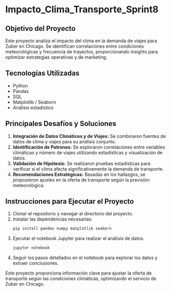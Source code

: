 # Impacto_Clima_Transporte_Sprint8

## Objetivo del Proyecto
Este proyecto analiza el impacto del clima en la demanda de viajes para Zuber en Chicago. Se identifican correlaciones entre condiciones meteorológicas y frecuencia de trayectos, proporcionando insights para optimizar estrategias operativas y de marketing.

## Tecnologías Utilizadas
- Python
- Pandas
- SQL
- Matplotlib / Seaborn
- Análisis estadístico

## Principales Desafíos y Soluciones
1. **Integración de Datos Climáticos y de Viajes:** Se combinaron fuentes de datos de clima y viajes para su análisis conjunto.
2. **Identificación de Patrones:** Se exploraron correlaciones entre variables climáticas y número de viajes utilizando estadísticas y visualización de datos.
3. **Validación de Hipótesis:** Se realizaron pruebas estadísticas para verificar si el clima afecta significativamente la demanda de transporte.
4. **Recomendaciones Estratégicas:** Basadas en los hallazgos, se propusieron ajustes en la oferta de transporte según la previsión meteorológica.

## Instrucciones para Ejecutar el Proyecto
1. Clonar el repositorio y navegar al directorio del proyecto.
2. Instalar las dependencias necesarias:
   ```bash
   pip install pandas numpy matplotlib seaborn
   ```
3. Ejecutar el notebook Jupyter para realizar el análisis de datos.
   ```bash
   jupyter notebook
   ```
4. Seguir los pasos detallados en el notebook para explorar los datos y extraer conclusiones.

Este proyecto proporciona información clave para ajustar la oferta de transporte según las condiciones climáticas, optimizando el servicio de Zuber en Chicago.


